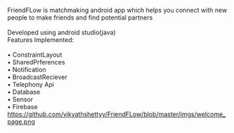 FriendFLow is matchmaking android app which helps you connect with new people to make friends and find potential partners<br>
<br>
Developed using android studio(java)<br>
Features Implemented:<br><br>
•	ConstraintLayout <br>
•	SharedPrferences <br>
•	Notification <br>
•	BroadcastReciever <br>
•	Telephony Api <br>
•	Database <br>
•	Sensor <br>
•	Firebase <br>
https://github.com/vikyathshettyy/FriendFLow/blob/master/imgs/welcome_page.png
